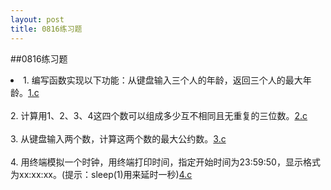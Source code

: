 ```yaml
---
layout: post
title: 0816练习题
---
```

##0816练习题
<li>
1. 编写函数实现以下功能：从键盘输入三个人的年龄，返回三个人的最大年龄。<a href="./1.c">1.c</a> <br><br>
2. 计算用1、2、3、4这四个数可以组成多少互不相同且无重复的三位数。<a href="./2.c">2.c</a><br><br>
3. 从键盘输入两个数，计算这两个数的最大公约数。<a href="./3.c">3.c</a><br><br>
4. 用终端模拟一个时钟，用终端打印时间，指定开始时间为23:59:50，显示格式为xx:xx:xx。(提示：sleep(1)用来延时一秒)<a href="./4.c">4.c</a>
</li>
